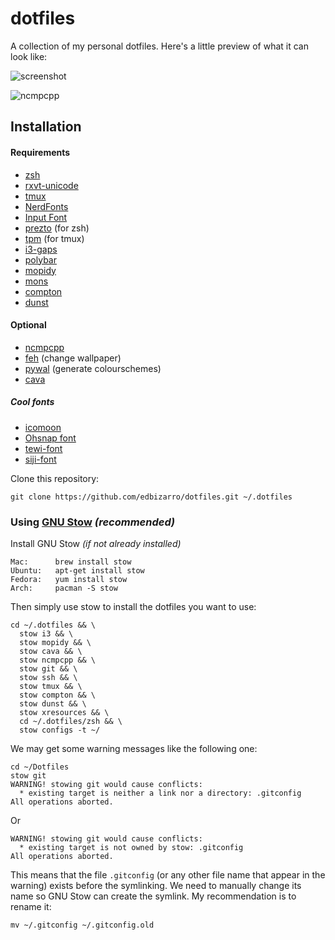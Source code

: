 dotfiles
========

A collection of my personal dotfiles. Here's a little preview of what it can look like:

![screenshot](https://raw.githubusercontent.com/edbizarro/dotfiles/master/2newEnG.jpg)

![ncmpcpp](https://github.com/edbizarro/dotfiles/blob/master/mCIAr9Y.jpg)

Installation
------------



#### Requirements

* [zsh](http://www.zsh.org)
* [rxvt-unicode](https://wiki.archlinux.org/index.php/rxvt-unicode)
* [tmux](https://github.com/tmux/tmux)
* [NerdFonts](https://github.com/ryanoasis/nerd-fonts)
* [Input Font](http://input.fontbureau.com/download/)
* [prezto](https://github.com/sorin-ionescu/prezto) (for zsh)
* [tpm](https://github.com/tmux-plugins/tpm) (for tmux)
* [i3-gaps](https://github.com/Airblader/i3)
* [polybar](https://github.com/jaagr/polybar)
* [mopidy](https://www.mopidy.com/)
* [mons](https://github.com/Ventto/mons)
* [compton](https://github.com/chjj/compton)
* [dunst](https://github.com/dunst-project/dunst)

#### Optional

* [ncmpcpp](http://rybczak.net/ncmpcpp/)
* [feh](https://feh.finalrewind.org) (change wallpaper)
* [pywal](https://github.com/dylanaraps/pywal) (generate colourschemes)
* [cava](https://github.com/karlstav/cava)

##### Cool fonts

* [icomoon](https://icomoon.io)
* [Ohsnap font](https://aur.archlinux.org/packages/ohsnap/)
* [tewi-font](https://github.com/lucy/tewi-font)
* [siji-font](https://github.com/stark/siji)

Clone this repository:

    git clone https://github.com/edbizarro/dotfiles.git ~/.dotfiles

### Using [GNU Stow](https://www.gnu.org/software/stow/) _(recommended)_
Install GNU Stow _(if not already installed)_

    Mac:      brew install stow
    Ubuntu:   apt-get install stow
    Fedora:   yum install stow
    Arch:     pacman -S stow


Then simply use stow to install the dotfiles you want to use:

    cd ~/.dotfiles && \
      stow i3 && \
      stow mopidy && \
      stow cava && \
      stow ncmpcpp && \
      stow git && \
      stow ssh && \
      stow tmux && \
      stow compton && \
      stow dunst && \
      stow xresources && \
      cd ~/.dotfiles/zsh && \
      stow configs -t ~/

We may get some warning messages like the following one:

    cd ~/Dotfiles
    stow git
    WARNING! stowing git would cause conflicts:
      * existing target is neither a link nor a directory: .gitconfig
    All operations aborted.

Or

    WARNING! stowing git would cause conflicts:
      * existing target is not owned by stow: .gitconfig
    All operations aborted.

This means that the file `.gitconfig` (or any other file name that appear in the warning) exists before the symlinking. We need to
manually change its name so GNU Stow can create the symlink. My recommendation is
to rename it:

    mv ~/.gitconfig ~/.gitconfig.old
